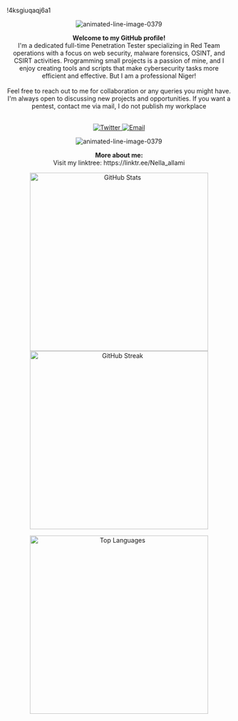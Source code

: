 !4ksgiuqaqj6a1




<p align="center" href="https://www.animatedimages.org/cat-lines-562.htm"><img src="https://www.animatedimages.org/data/media/562/animated-line-image-0379.gif" border="0" alt="animated-line-image-0379" /></p>
<p align="center">


</p>

<p align="center">
  <strong>Welcome to my GitHub profile!</strong><br>
  I'm a dedicated full-time Penetration Tester specializing in Red Team operations with a focus on web security, malware forensics, OSINT, and CSIRT activities. Programming small projects is a passion of mine, and I enjoy creating tools and scripts that make cybersecurity tasks more efficient and effective.
  But I am a professional Niger! 
  <br><br>
  Feel free to reach out to me for collaboration or any queries you might have. I'm always open to discussing new projects and opportunities. 
  If you want a pentest, contact me via mail, I do not publish my workplace
  <br><br>
</p>
<p align="center">
  <a href="https://twitter.com/operatoreu" target="_blank">
    <img src="https://img.shields.io/badge/Twitter-%23A020F0.svg?style=for-the-badge&logo=Twitter&logoColor=white" alt="Twitter">
  </a>
  <a href="mailto:operator6000@proton.me">
    <img src="https://img.shields.io/badge/Email-%2300FFFF.svg?style=for-the-badge&logo=GMail&logoColor=white" alt="Email">
  </a>
</p>
<p align="center" href="https://www.animatedimages.org/cat-lines-562.htm"><img src="https://www.animatedimages.org/data/media/562/animated-line-image-0379.gif" border="0" alt="animated-line-image-0379" /></p>
<p align="center">
  <strong>More about me:</strong><br>
Visit my linktree: https://linktr.ee/Nella_allami </p>


<p align="center">
  <img src="https://github-readme-stats.vercel.app/api?username=your_github_username&show_icons=true&theme=radical" alt="GitHub Stats" width="400"/>
  <img src="https://github-readme-streak-stats.herokuapp.com/?user=your_github_username&theme=radical" alt="GitHub Streak" width="400"/>
</p>

<p align="center">
  <img src="https://github-readme-stats.vercel.app/api/top-langs/?username=your_github_username&layout=compact&theme=radical" alt="Top Languages" width="400"/>
</p>
